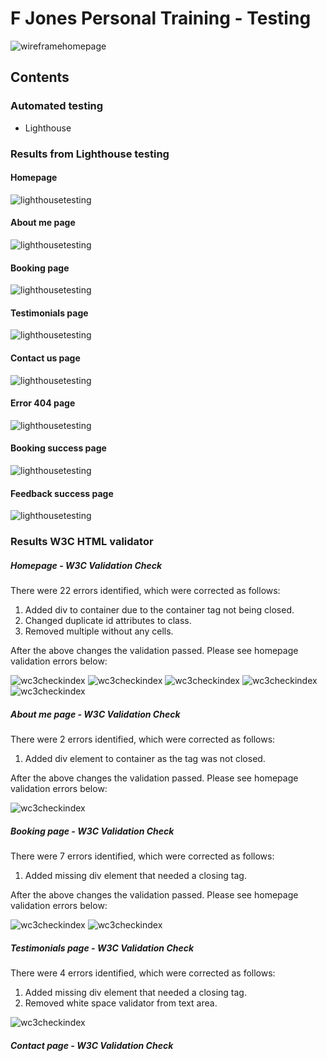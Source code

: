 # F Jones Personal Training - Testing

![wireframehomepage](assets/img-readme/homepage.png)

## Contents

### Automated testing
- Lighthouse

### Results from Lighthouse testing

#### Homepage
![lighthousetesting](assets/img-readme/lighthouse-homepage.png)

#### About me page
![lighthousetesting](assets/img-readme/lighthouse-aboutme.png)

#### Booking page

![lighthousetesting](assets/img-readme/lighthouse-booking.png)

#### Testimonials page

![lighthousetesting](assets/img-readme/lighthouse-testimonials.png)

#### Contact us page

![lighthousetesting](assets/img-readme/lighthouse-contactus.png)

#### Error 404 page

![lighthousetesting](assets/img-readme/lighthouse-404.png)

#### Booking success page

![lighthousetesting](assets/img-readme/lighthouse-bookingsuccess.png)

#### Feedback success page

![lighthousetesting](assets/img-readme/lighthouse-feedbacksuccess.png)

### Results W3C HTML validator

##### Homepage - W3C Validation Check
There were 22 errors identified, which were corrected as follows:
1. Added div to container due to the container tag not being closed.
2. Changed duplicate id attributes to class.
3. Removed multiple <tr> without any cells.

After the above changes the validation passed. Please see homepage validation errors below:

![wc3checkindex](assets/img-readme/wc3checkindex1.png)
![wc3checkindex](assets/img-readme/wc3checkindex2.png)
![wc3checkindex](assets/img-readme/wc3checkindex3.png)
![wc3checkindex](assets/img-readme/wc3checkindex4.png)
![wc3checkindex](assets/img-readme/wc3checkindex5.png)

##### About me page - W3C Validation Check
There were 2 errors identified, which were corrected as follows:
1. Added div element to container as the tag was not closed.

After the above changes the validation passed. Please see homepage validation errors below:

![wc3checkindex](assets/img-readme/wc3checkaboutme.png)

##### Booking page - W3C Validation Check
There were 7 errors identified, which were corrected as follows:
1. Added missing div element that needed a closing tag.

After the above changes the validation passed. Please see homepage validation errors below:

![wc3checkindex](assets/img-readme/wc3checkbooking1.png)
![wc3checkindex](assets/img-readme/wc3checkbooking2.png)

##### Testimonials page - W3C Validation Check
There were 4 errors identified, which were corrected as follows:
1. Added missing div element that needed a closing tag.
2. Removed white space validator from text area.

![wc3checkindex](assets/img-readme/wc3checktestimonials1.png)

##### Contact page - W3C Validation Check